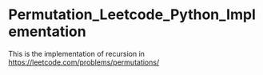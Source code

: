 # Permutation_Leetcode_Python_Implementation
This is the implementation of recursion in https://leetcode.com/problems/permutations/
